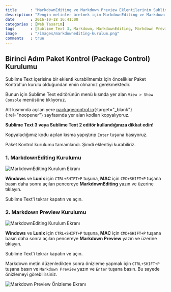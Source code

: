```yaml
---
title      : "MarkdownEditing ve Markdown Preview Eklentilerinin Sublime Text Üzerine Kurulumu"
description: "Zengin metinler üretmek için MarkdownEditing ve Markdown Preview Eklentilerinin Sublime Text Üzerine Kurulumu..."
date       : 2016-10-18 16:41:00
categories : [Web Tasarım]
tags       : [Sublime Text 3, Markdown, MarkdownEditing, Markdown Preview]
image      : "/images/markdownediting-kurulum.png"
comments   : true
---
```


## Birinci Adım Paket Kontrol (Package Control) Kurulumu

Sublime Text içerisine bir eklenti kurabilmemiz için öncelikler Paket Kontrol'un kurulu olduğundan emin olmamız gerekmektedir.

Bunun için Sublime Text editörünün menü kısında yer alan `View > Show Console` menüsüne tıklıyoruz.

Alt kısmında açılan yere [packagecontrol.io](https://packagecontrol.io/installation){:target="_blank"}{:rel="noopener"} sayfasında yer alan kodları kopyalıyoruz.

**Sublime Text 3 veya Sublime Text 2 editör kullandığınıza dikkat edin!**

Kopyaladığımız kodu açılan kısma yapıştırıp `Enter` tuşuna basıyoruz.

Paket Kontrol kurulumu tamamlandı. Şimdi eklentiyi kurabiliriz.

### 1. MarkdownEditing Kurulumu

![MarkdownEditing Kurulum Ekranı]({{site.url}}/images/galeri/markdownediting-kurulum.png "MarkdownEditing Kurulum Ekranı")

**Windows** ve **Lunix** için `CTRL+SHIFT+P` tuşuna, 
**MAC** için `CMD+SHIFT+P` tuşana basın daha sonra açılan pencereye **MarkdownEditing** yazın ve üzerine tıklayın.

Sublime Text'i tekrar kapatın ve açın.

### 2. Markdown Preview Kurulumu

![MarkdownEditing Kurulum Ekranı]({{site.url}}/images/galeri/markdown-preview-kurulum.png "Markdown Preview Kurulum Ekranı")

**Windows** ve **Lunix** için `CTRL+SHIFT+P` tuşuna, 
**MAC** için `CMD+SHIFT+P` tuşana basın daha sonra açılan pencereye **Markdown Preview** yazın ve üzerine tıklayın.

Sublime Text'i tekrar kapatın ve açın.

Markdown metin düzenledikten sonra önizleme yapmak için `CTRL+SHIFT+P` tuşana basın ve `Markdown Preview` yazın ve `Enter` tuşana basın. Bu sayede önizlemeyi görebilirsiniz. 

![Markdown Preview Önizleme Ekranı]({{site.url}}/images/galeri/markdown-preview-onizleme-ekrani.png "Markdown Preview Önizleme Ekranı")
